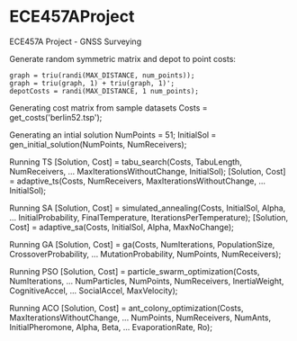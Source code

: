 ECE457AProject
==============

ECE457A Project - GNSS Surveying

Generate random symmetric matrix and depot to point costs:

    graph = triu(randi(MAX_DISTANCE, num_points));
    graph = triu(graph, 1) + triu(graph, 1)';
    depotCosts = randi(MAX_DISTANCE, 1 num_points);

Generating cost matrix from sample datasets
Costs = get_costs('berlin52.tsp');

Generating an intial solution
NumPoints = 51;
InitialSol = gen_initial_solution(NumPoints, NumReceivers);

Running TS
[Solution, Cost] = tabu_search(Costs, TabuLength, NumReceivers, ...
    MaxIterationsWithoutChange, InitialSol);
[Solution, Cost] = adaptive_ts(Costs, NumReceivers, MaxIterationsWithoutChange, ...
    InitialSol);

Running SA
[Solution, Cost] = simulated_annealing(Costs, InitialSol, Alpha, ...
    InitialProbability, FinalTemperature, IterationsPerTemperature);
[Solution, Cost] = adaptive_sa(Costs, InitialSol, Alpha, MaxNoChange);

Running GA
[Solution, Cost] = ga(Costs, NumIterations, PopulationSize, CrossoverProbability, ...
    MutationProbability, NumPoints, NumReceivers);

Running PSO
[Solution, Cost] = particle_swarm_optimization(Costs, NumIterations, ...
    NumParticles, NumPoints, NumReceivers, InertiaWeight, CognitiveAccel, ...
    SocialAccel, MaxVelocity);

Running ACO
[Solution, Cost] = ant_colony_optimization(Costs, MaxIterationsWithoutChange, ...
    NumPoints, NumReceivers, NumAnts, InitialPheromone, Alpha, Beta, ...
    EvaporationRate, Ro);
